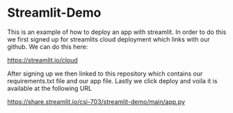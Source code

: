 # Streamlit-Demo

This is an example of how to deploy an app with streamlit. In order to do this we first signed up for streamlits cloud deployment which links with our github. We can do this here:

https://streamlit.io/cloud 

After signing up we then linked to this repository which contains our requirements.txt file and our app file. Lastly we click deploy and voila it is available at the following URL

https://share.streamlit.io/csi-703/streamlit-demo/main/app.py 

